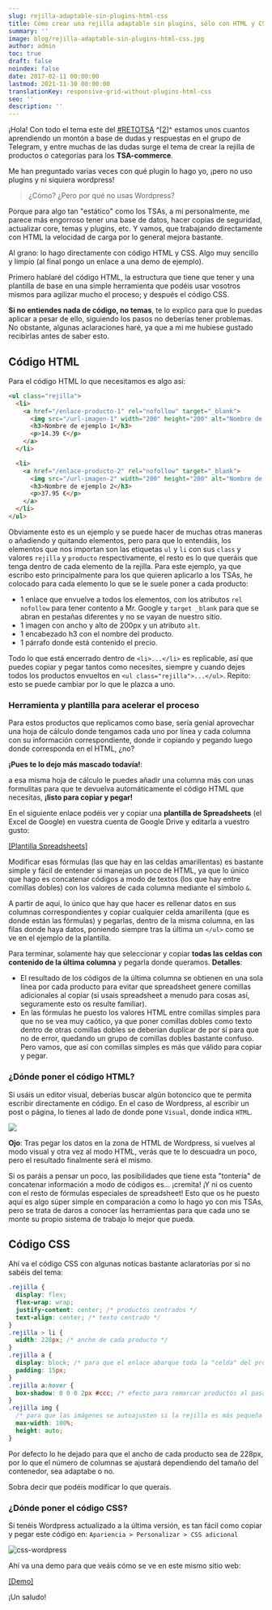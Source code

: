 ```yaml
---
slug: rejilla-adaptable-sin-plugins-html-css
title: Cómo crear una rejilla adaptable sin plugins, sólo con HTML y CSS
summary: ''
image: blog/rejilla-adaptable-sin-plugins-html-css.jpg
author: admin
toc: true
draft: false
noindex: false
date: 2017-02-11 00:00:00
lastmod: 2021-11-30 00:00:00
translationKey: responsive-grid-without-plugins-html-css
seo: ''
description: ''
---
```


¡Hola! Con todo el tema este del [#RETOTSA](https://www.youtube.com/watch?v=FXqwMT6bcdw "[nofollow]") ^[[2](https://www.youtube.com/watch?v=2A8XYbPXfo0 "[nofollow]")]^ estamos unos cuantos aprendiendo un montón a base de dudas y respuestas en el grupo de Telegram, y entre muchas de las dudas surge el tema de crear la rejilla de productos o categorías para los __TSA-commerce__.

Me han preguntado varias veces con qué plugin lo hago yo, ¡pero no uso plugins y ni siquiera wordpress!

> ¿Cómo? ¿Pero por qué no usas Wordpress?

Porque para algo tan "estático" como los TSAs, a mi personalmente, me parece más engorroso tener una base de datos, hacer copias de seguridad, actualizar core, temas y plugins, etc. Y vamos, que trabajando directamente con HTML la velocidad de carga por lo general mejora bastante.

Al grano: lo hago directamente con código HTML y CSS. Algo muy sencillo y limpio (al final pongo un enlace a una demo de ejemplo).

Primero hablaré del código HTML, la estructura que tiene que tener y una plantilla de base en una simple herramienta que podéis usar vosotros mismos para agilizar mucho el proceso; y después el código CSS.

**Si no entiendes nada de código, no temas**, te lo explico para que lo puedas aplicar a pesar de ello, siguiendo los pasos no deberías tener problemas. No obstante, algunas aclaraciones haré, ya que a mi me hubiese gustado recibirlas antes de saber esto.

## Código HTML

Para el código HTML lo que necesitamos es algo así:

```html
<ul class="rejilla">
  <li>
    <a href="/enlace-producto-1" rel="nofollow" target="_blank">
      <img src="/url-imagen-1" width="200" height="200" alt="Nombre de ejemplo 1" />
      <h3>Nombre de ejemplo 1</h3>
      <p>14.39 €</p>
    </a>
  </li>

  <li>
    <a href="/enlace-producto-2" rel="nofollow" target="_blank">
      <img src="/url-imagen-2" width="200" height="200" alt="Nombre de ejemplo 2" />
      <h3>Nombre de ejemplo 2</h3>
      <p>37.95 €</p>
    </a>
  </li>
</ul>
```

Obviamente esto es un ejemplo y se puede hacer de muchas otras maneras o añadiendo y quitando elementos, pero para que lo entendáis, los elementos que nos importan son las etiquetas `ul` y `li` con sus `class` y valores `rejilla` y `producto` respectivamente, el resto es lo que queráis que tenga dentro de cada elemento de la rejilla. Para este ejemplo, ya que escribo esto principalmente para los que quieren aplicarlo a los TSAs, he colocado para cada elemento lo que se le suele poner a cada producto:

- 1 enlace que envuelve a todos los elementos, con los atributos `rel nofollow` para tener contento a Mr. Google y `target _blank` para que se abran en pestañas diferentes y no se vayan de nuestro sitio.
- 1 imagen con ancho y alto de 200px y un atributo `alt`.
- 1 encabezado h3 con el nombre del producto.
- 1 párrafo donde está contenido el precio.

Todo lo que está encerrado dentro de `<li>...</li>` es replicable, así que puedes copiar y pegar tantos como necesites, siempre y cuando dejes todos los productos envueltos en `<ul class="rejilla">...</ul>`. Repito: esto se puede cambiar por lo que le plazca a uno.

### Herramienta y plantilla para acelerar el proceso

Para estos productos que replicamos como base, sería genial aprovechar una hoja de cálculo donde tengamos cada uno por línea y cada columna con su información correspondiente, donde ir copiando y pegando luego donde corresponda en el HTML, ¿no?

**¡Pues te lo dejo más mascado todavía!**:

a esa misma hoja de cálculo le puedes añadir una columna más con unas formulitas para que te devuelva automáticamente el código HTML que necesitas, **¡listo para copiar y pegar!**

En el siguiente enlace podéis ver y copiar una **plantilla de Spreadsheets** (el Excel de Google) en vuestra cuenta de Google Drive y editarla a vuestro gusto:

[[Plantilla Spreadsheets]](https://docs.google.com/spreadsheets/d/1fuPoC3BZ7Tt97j3FcQN7piUu1keMPWl8XC6EUTrIEck "[nofollow]")

Modificar esas fórmulas (las que hay en las celdas amarillentas) es bastante simple y fácil de entender si manejas un poco de HTML, ya que lo único que hago es concatenar códigos a modo de textos (los que hay entre comillas dobles) con los valores de cada columna mediante el símbolo `&`.

A partir de aquí, lo único que hay que hacer es rellenar datos en sus columnas correspondientes y copiar cualquier celda amarillenta (que es donde están las fórmulas) y pegarlas, dentro de la misma columna, en las filas donde haya datos, poniendo siempre tras la última un `</ul>` como se ve en el ejemplo de la plantilla.

Para terminar, solamente hay que seleccionar y copiar **todas las celdas con contenido de la última columna** y pegarla donde queramos. **Detalles**:

- El resultado de los códigos de la última columna se obtienen en una sola línea por cada producto para evitar que spreadsheet genere comillas adicionales al copiar (si usais spreadsheet a menudo para cosas así, seguramente esto os resulte familiar).
- En las fórmulas he puesto los valores HTML entre comillas simples para que no se vea muy caótico, ya que poner comillas dobles como texto dentro de otras comillas dobles se deberían duplicar de por sí para que no de error, quedando un grupo de comillas dobles bastante confuso. Pero vamos, que así con comillas simples es más que válido para copiar y pegar.

### ¿Dónde poner el código HTML?

Si usáis un editor visual, deberías buscar algún botoncico que te permita escribir directamente en código. En el caso de Wordpress, al escribir un post o página, lo tienes al lado de donde pone `Visual`, donde indica `HTML`.

![](blog/editor-visual-html-wordpress.png)

**Ojo**: Tras pegar los datos en la zona de HTML de Wordpress, si vuelves al modo visual y otra vez al modo HTML, verás que te lo descuadra un poco, pero el resultado finalmente será el mismo.

Si os paráis a pensar un poco, las posibilidades que tiene esta "tontería" de concatenar información a modo de códigos es... ¡cremita! ¡Y ni os cuento con el resto de fórmulas especiales de spreadsheet! Esto que os he puesto aquí es algo súper simple en comparación a como lo hago yo con mis TSAs, pero se trata de daros a conocer las herramientas para que cada uno se monte su propio sistema de trabajo lo mejor que pueda.

## Código CSS

Ahí va el código CSS con algunas noticas bastante aclaratorias por si no sabéis del tema:

```css
.rejilla {
  display: flex;
  flex-wrap: wrap;
  justify-content: center; /* productos centrados */
  text-align: center; /* texto centrado */
}
.rejilla > li {
  width: 228px; /* ancho de cada producto */
}
.rejilla a {
  display: block; /* para que el enlace abarque toda la "celda" del producto */
  padding: 15px;
}
.rejilla a:hover {
  box-shadow: 0 0 0 2px #ccc; /* efecto para remarcar productos al pasar el cursor por encima */
}
.rejilla img {
  /* para que las imágenes se autoajusten si la rejilla es más pequeña */
  max-width: 100%;
  height: auto;
}
```

Por defecto lo he dejado para que el ancho de cada producto sea de 228px, por lo que el número de columnas se ajustará dependiendo del tamaño del contenedor, sea adaptabe o no.

Sobra decir que podéis modificar lo que querais.

### ¿Dónde poner el código CSS?

Si tenéis Wordpress actualizado a la última versión, es tan fácil como copiar y pegar este código en: `Apariencia > Personalizar > CSS adicional`

![css-wordpress](blog/css-wordpress.png)

Ahí va una demo para que veáis cómo se ve en este mismo sitio web:

[[Demo]](/ejemplo-rejilla/)

¡Un saludo!
